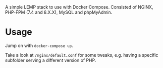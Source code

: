 A simple LEMP stack to use with Docker Compose. Consisted of NGINX, PHP-FPM (7.4 and 8.X.X), MySQL and phpMyAdmin.

# Usage

Jump on with `docker-compose up`.

Take a look at `/nginx/default.conf` for some tweaks, e.g. having a specific subfolder serving a different version of PHP.